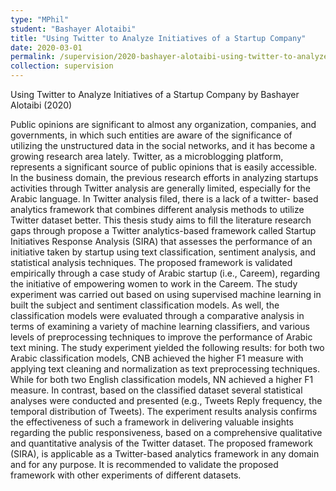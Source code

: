 ```yaml
---
type: "MPhil"
student: "Bashayer Alotaibi"
title: "Using Twitter to Analyze Initiatives of a Startup Company"
date: 2020-03-01
permalink: /supervision/2020-bashayer-alotaibi-using-twitter-to-analyze-initiatives-of-a-startup-company
collection: supervision
---
```

Using Twitter to Analyze Initiatives of a Startup Company by Bashayer Alotaibi (2020)

Public opinions are significant to almost any organization, companies, and governments, in which such entities are aware of the significance of utilizing the unstructured data in the social networks, and it has become a growing research area lately. Twitter, as a microblogging platform, represents a significant source of public opinions that is easily accessible. In the business domain, the previous research efforts in analyzing startups activities through Twitter analysis are generally limited, especially for the Arabic language. In Twitter analysis filed, there is a lack of a twitter- based analytics framework that combines different analysis methods to utilize Twitter dataset better. This thesis study aims to fill the literature research gaps through propose a Twitter analytics-based framework called Startup Initiatives Response Analysis (SIRA) that assesses the performance of an initiative taken by startup using text classification, sentiment analysis, and statistical analysis techniques. The proposed framework is validated empirically through a case study of Arabic startup (i.e., Careem), regarding the initiative of empowering women to work in the Careem. The study experiment was carried out based on using supervised machine learning in built the subject and sentiment classification models. As well, the classification models were evaluated through a comparative analysis in terms of examining a variety of machine learning classifiers, and various levels of preprocessing techniques to improve the performance of Arabic text mining. The study experiment yielded the following results: for both two Arabic classification models, CNB achieved the higher F1 measure with applying text cleaning and normalization as text preprocessing techniques. While for both two English classification models, NN achieved a higher F1 measure. In contrast, based on the classified dataset several statistical analyses were conducted and presented (e.g., Tweets Reply frequency, the temporal distribution of Tweets). The experiment results analysis confirms the effectiveness of such a framework in delivering valuable insights regarding the public responsiveness, based on a comprehensive qualitative and quantitative analysis of the Twitter dataset. The proposed framework (SIRA), is applicable as a Twitter-based analytics framework in any domain and for any purpose. It is recommended to validate the proposed framework with other experiments of different datasets.
